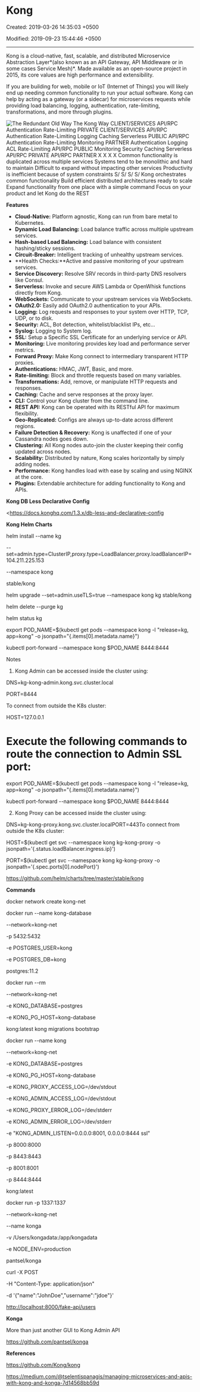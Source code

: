 # Kong

Created: 2019-03-26 14:35:03 +0500

Modified: 2019-09-23 15:44:46 +0500

---

Kong is a cloud-native, fast, scalable, and distributed Microservice Abstraction Layer*(also known as an API Gateway, API Middleware or in some cases Service Mesh)*. Made available as an open-source project in 2015, its core values are high performance and extensibility.



If you are building for web, mobile or IoT (Internet of Things) you will likely end up needing common functionality to run your actual software. Kong can help by acting as a gateway (or a sidecar) for microservices requests while providing load balancing, logging, authentication, rate-limiting, transformations, and more through plugins.

![The Redundant Old Way The Kong Way CLIENT/SERVICES API/RPC Authentication Rate-Limiting PRIVATE CLIENT/SERVICES API/RPC Authentication Rate-Limiting Logging Caching Serverless PUBLIC API/RPC Authentication Rate-Limiting Monitoring PARTNER Authentication Logging ACL Rate-Limiting API/RPC PUBLIC Monitoring Security Caching Serverless API/RPC PRIVATE API/RPC PARTNER X X X X Common functionality is duplicated across multiple services Systems tend to be monolithic and hard to maintain Difficult to expand without impacting other services Productivity is inefficient because of system constraints S/ S/ S/ S/ Kong orchestrates common functionality Build efficient distributed architectures ready to scale Expand functionality from one place with a simple command Focus on your product and let Kong do the REST ](../../media/DevOps-Others-Kong-image1.png)



**Features**
-   **Cloud-Native:** Platform agnostic, Kong can run from bare metal to Kubernetes.
-   **Dynamic Load Balancing:** Load balance traffic across multiple upstream services.
-   **Hash-based Load Balancing:** Load balance with consistent hashing/sticky sessions.
-   **Circuit-Breaker:** Intelligent tracking of unhealthy upstream services.
-   **Health Checks:**Active and passive monitoring of your upstream services.
-   **Service Discovery:** Resolve SRV records in third-party DNS resolvers like Consul.
-   **Serverless:** Invoke and secure AWS Lambda or OpenWhisk functions directly from Kong.
-   **WebSockets:** Communicate to your upstream services via WebSockets.
-   **OAuth2.0:** Easily add OAuth2.0 authentication to your APIs.
-   **Logging:** Log requests and responses to your system over HTTP, TCP, UDP, or to disk.
-   **Security:** ACL, Bot detection, whitelist/blacklist IPs, etc...
-   **Syslog:** Logging to System log.
-   **SSL:** Setup a Specific SSL Certificate for an underlying service or API.
-   **Monitoring:** Live monitoring provides key load and performance server metrics.
-   **Forward Proxy:** Make Kong connect to intermediary transparent HTTP proxies.
-   **Authentications:** HMAC, JWT, Basic, and more.
-   **Rate-limiting:** Block and throttle requests based on many variables.
-   **Transformations:** Add, remove, or manipulate HTTP requests and responses.
-   **Caching:** Cache and serve responses at the proxy layer.
-   **CLI:** Control your Kong cluster from the command line.
-   **REST API:** Kong can be operated with its RESTful API for maximum flexibility.
-   **Geo-Replicated:** Configs are always up-to-date across different regions.
-   **Failure Detection & Recovery:** Kong is unaffected if one of your Cassandra nodes goes down.
-   **Clustering:** All Kong nodes auto-join the cluster keeping their config updated across nodes.
-   **Scalability:** Distributed by nature, Kong scales horizontally by simply adding nodes.
-   **Performance:** Kong handles load with ease by scaling and using NGINX at the core.
-   **Plugins:** Extendable architecture for adding functionality to Kong and APIs.



**Kong DB Less Declarative Config**

<https://docs.konghq.com/1.3.x/db-less-and-declarative-config



**Kong Helm Charts**

helm install --name kg 

--set=admin.type=ClusterIP,proxy.type=LoadBalancer,proxy.loadBalancerIP=104.211.225.153 

--namespace kong 

stable/kong



helm upgrade --set=admin.useTLS=true --namespace kong kg stable/kong



helm delete --purge kg



helm status kg



export POD_NAME=$(kubectl get pods --namespace kong -l "release=kg, app=kong" -o jsonpath="{.items[0].metadata.name}")

kubectl port-forward --namespace kong $POD_NAME 8444:8444



Notes

1. Kong Admin can be accessed inside the cluster using:

DNS=kg-kong-admin.kong.svc.cluster.local

PORT=8444



To connect from outside the K8s cluster:

HOST=127.0.0.1



# Execute the following commands to route the connection to Admin SSL port:

export POD_NAME=$(kubectl get pods --namespace kong -l "release=kg, app=kong" -o jsonpath="{.items[0].metadata.name}")

kubectl port-forward --namespace kong $POD_NAME 8444:8444





2. Kong Proxy can be accessed inside the cluster using:

DNS=kg-kong-proxy.kong.svc.cluster.localPORT=443To connect from outside the K8s cluster:

HOST=$(kubectl get svc --namespace kong kg-kong-proxy -o jsonpath='{.status.loadBalancer.ingress.ip}')

PORT=$(kubectl get svc --namespace kong kg-kong-proxy -o jsonpath='{.spec.ports[0].nodePort}')





<https://github.com/helm/charts/tree/master/stable/kong>



**Commands**

docker network create kong-net



docker run --name kong-database 

--network=kong-net 

-p 5432:5432 

-e POSTGRES_USER=kong 

-e POSTGRES_DB=kong 

postgres:11.2



docker run --rm 

--network=kong-net 

-e KONG_DATABASE=postgres 

-e KONG_PG_HOST=kong-database 

kong:latest kong migrations bootstrap



docker run --name kong 

--network=kong-net 

-e KONG_DATABASE=postgres 

-e KONG_PG_HOST=kong-database 

-e KONG_PROXY_ACCESS_LOG=/dev/stdout 

-e KONG_ADMIN_ACCESS_LOG=/dev/stdout 

-e KONG_PROXY_ERROR_LOG=/dev/stderr 

-e KONG_ADMIN_ERROR_LOG=/dev/stderr 

-e "KONG_ADMIN_LISTEN=0.0.0.0:8001, 0.0.0.0:8444 ssl" 

-p 8000:8000 

-p 8443:8443 

-p 8001:8001 

-p 8444:8444 

kong:latest



docker run -p 1337:1337 

--network=kong-net 

--name konga 

-v /Users/kongadata:/app/kongadata 

-e NODE_ENV=production 

pantsel/konga



curl -X POST 

-H "Content-Type: application/json" 

-d '{"name":"JohnDoe","username":"jdoe"}' 

<http://localhost:8000/fake-api/users>



**Konga**

More than just another GUI to Kong Admin API



<https://github.com/pantsel/konga>



**References**

<https://github.com/Kong/kong>

<https://medium.com/@tselentispanagis/managing-microservices-and-apis-with-kong-and-konga-7d14568bb59d>

